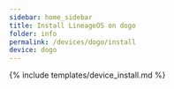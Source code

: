 ```yaml
---
sidebar: home_sidebar
title: Install LineageOS on dogo
folder: info
permalink: /devices/dogo/install
device: dogo
---
```

{% include templates/device_install.md %}

